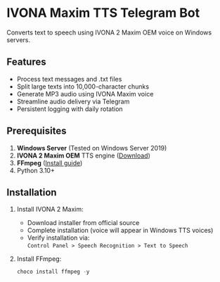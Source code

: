 # IVONA Maxim TTS Telegram Bot

Converts text to speech using IVONA 2 Maxim OEM voice on Windows servers.

## Features
- Process text messages and .txt files
- Split large texts into 10,000-character chunks
- Generate MP3 audio using IVONA Maxim voice
- Streamline audio delivery via Telegram
- Persistent logging with daily rotation

## Prerequisites
1. **Windows Server** (Tested on Windows Server 2019)
2. **IVONA 2 Maxim OEM** TTS engine ([Download](https://www.ivona.com/us/for-business/speech-cloud/))
3. **FFmpeg** ([Install guide](https://www.ffmpeg.org/download.html))
4. Python 3.10+

## Installation
1. Install IVONA 2 Maxim:
   - Download installer from official source
   - Complete installation (voice will appear in Windows TTS voices)
   - Verify installation via:  
     `Control Panel > Speech Recognition > Text to Speech`

2. Install FFmpeg:
   ```powershell
   choco install ffmpeg -y